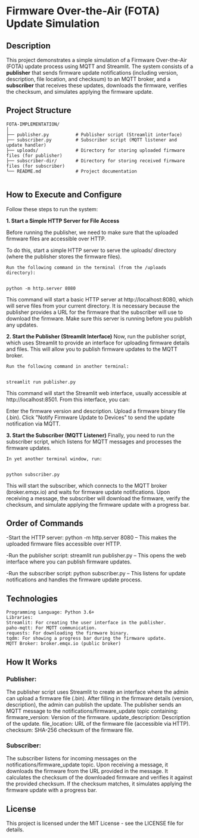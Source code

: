 # Firmware Over-the-Air (FOTA) Update Simulation


## Description
This project demonstrates a simple simulation of a Firmware Over-the-Air (FOTA) update process using MQTT and Streamlit. The system consists of a **publisher** that sends firmware update notifications (including version, description, file location, and checksum) to an MQTT broker, and a **subscriber** that receives these updates, downloads the firmware, verifies the checksum, and simulates applying the firmware update.

## Project Structure
```
FOTA-IMPLEMENTATION/
│
├── publisher.py          # Publisher script (Streamlit interface)
├── subscriber.py         # Subscriber script (MQTT listener and update handler)
├── uploads/              # Directory for storing uploaded firmware files (for publisher)
├── subscriber-dir/       # Directory for storing received firmware files (for subscriber)
└── README.md             # Project documentation
    
```


## How to Execute and Configure


Follow these steps to run the system:

**1. Start a Simple HTTP Server for File Access**

Before running the publisher, we need to make sure that the uploaded firmware files are accessible over HTTP. 

To do this, start a simple HTTP server to serve the uploads/ directory (where the publisher stores the firmware files).

```
Run the following command in the terminal (from the /uploads directory):


python -m http.server 8080
```

This command will start a basic HTTP server at http://localhost:8080, which will serve files from your current directory. It is necessary because the publisher provides a URL for the firmware that the subscriber will use to download the firmware. Make sure this server is running before you publish any updates.

**2. Start the Publisher (Streamlit Interface)**
Now, run the publisher script, which uses Streamlit to provide an interface for uploading firmware details and files. This will allow you to publish firmware updates to the MQTT broker.

```
Run the following command in another terminal:


streamlit run publisher.py
```

This command will start the Streamlit web interface, usually accessible at http://localhost:8501. From this interface, you can:

Enter the firmware version and description.
Upload a firmware binary file (.bin).
Click "Notify Firmware Update to Devices" to send the update notification via MQTT.

**3. Start the Subscriber (MQTT Listener)**
Finally, you need to run the subscriber script, which listens for MQTT messages and processes the firmware updates.

```
In yet another terminal window, run:


python subscriber.py
```

This will start the subscriber, which connects to the MQTT broker (broker.emqx.io) and waits for firmware update notifications. Upon receiving a message, the subscriber will download the firmware, verify the checksum, and simulate applying the firmware update with a progress bar.

## Order of Commands
-Start the HTTP server: python -m http.server 8080 – This makes the uploaded firmware files accessible over HTTP.

-Run the publisher script: streamlit run publisher.py – This opens the web interface where you can publish firmware updates.

-Run the subscriber script: python subscriber.py – This listens for update notifications and handles the firmware update process.

    


## Technologies
```
Programming Language: Python 3.6+
Libraries:
Streamlit: For creating the user interface in the publisher.
paho-mqtt: For MQTT communication.
requests: For downloading the firmware binary.
tqdm: For showing a progress bar during the firmware update.
MQTT Broker: broker.emqx.io (public broker)
```


## How It Works

### Publisher:
The publisher script uses Streamlit to create an interface where the admin can upload a firmware file (.bin).
After filling in the firmware details (version, description), the admin can publish the update.
The publisher sends an MQTT message to the notifications/firmware_update topic containing:
firmware_version: Version of the firmware.
update_description: Description of the update.
file_location: URL of the firmware file (accessible via HTTP).
checksum: SHA-256 checksum of the firmware file.

### Subscriber:
The subscriber listens for incoming messages on the notifications/firmware_update topic.
Upon receiving a message, it downloads the firmware from the URL provided in the message.
It calculates the checksum of the downloaded firmware and verifies it against the provided checksum.
If the checksum matches, it simulates applying the firmware update with a progress bar.

## License

This project is licensed under the MIT License - see the LICENSE file for details.